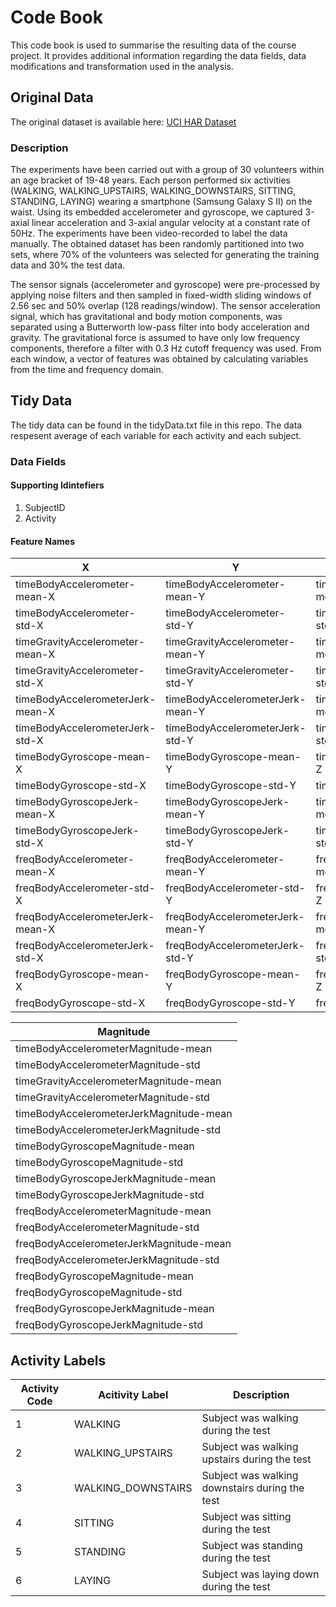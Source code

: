 # Code Book
This code book is used to summarise the resulting data of the course project. It provides additional information regarding the data fields, data modifications and transformation used in the analysis.

## Original Data
The original dataset is available here: [UCI HAR Dataset](http://archive.ics.uci.edu/ml/datasets/Human+Activity+Recognition+Using+Smartphones)

### Description
The experiments have been carried out with a group of 30 volunteers within an age bracket of 19-48 years. 
Each person performed six activities (WALKING, WALKING_UPSTAIRS, WALKING_DOWNSTAIRS, SITTING, STANDING, LAYING) wearing a smartphone (Samsung Galaxy S II) on the waist. Using its embedded accelerometer and gyroscope, we captured 3-axial linear acceleration and 3-axial angular velocity at a constant rate of 50Hz. The experiments have been video-recorded to label the data manually. The obtained dataset has been randomly partitioned into two sets, where 70% of the volunteers was selected for generating the training data and 30% the test data.

The sensor signals (accelerometer and gyroscope) were pre-processed by applying noise filters and then sampled in fixed-width sliding windows of 2.56 sec and 50% overlap (128 readings/window). The sensor acceleration signal, which has gravitational and body motion components, was separated using a Butterworth low-pass filter into body acceleration and gravity. The gravitational force is assumed to have only low frequency components, therefore a filter with 0.3 Hz cutoff frequency was used. From each window, a vector of features was obtained by calculating variables from the time and frequency domain.

## Tidy Data
The tidy data can be found in the tidyData.txt file in this repo. The data respesent average of each variable for each activity and each subject.

### Data Fields

#### Supporting Idintefiers
1) SubjectID
2) Activity

#### Feature Names
|X|Y|Z|
|-----|-------|-------|
|  timeBodyAccelerometer-mean-X       |  timeBodyAccelerometer-mean-Y | timeBodyAccelerometer-mean-Z|
|  timeBodyAccelerometer-std-X        |  timeBodyAccelerometer-std-Y  | timeBodyAccelerometer-std-Z |
|  timeGravityAccelerometer-mean-X    |  timeGravityAccelerometer-mean-Y |    timeGravityAccelerometer-mean-Z |
|timeGravityAccelerometer-std-X  |timeGravityAccelerometer-std-Y | timeGravityAccelerometer-std-Z |          
| timeBodyAccelerometerJerk-mean-X   |timeBodyAccelerometerJerk-mean-Y    |timeBodyAccelerometerJerk-mean-Z   |      
| timeBodyAccelerometerJerk-std-X        |timeBodyAccelerometerJerk-std-Y     |timeBodyAccelerometerJerk-std-Z   |  
|timeBodyGyroscope-mean-X      |timeBodyGyroscope-mean-Y    |timeBodyGyroscope-mean-Z    |                 
|timeBodyGyroscope-std-X     |timeBodyGyroscope-std-Y    |timeBodyGyroscope-std-Z       |                  
|timeBodyGyroscopeJerk-mean-X         |timeBodyGyroscopeJerk-mean-Y    |timeBodyGyroscopeJerk-mean-Z |          
|timeBodyGyroscopeJerk-std-X     |timeBodyGyroscopeJerk-std-Y      |timeBodyGyroscopeJerk-std-Z  |     
|freqBodyAccelerometer-mean-X  |freqBodyAccelerometer-mean-Y     |freqBodyAccelerometer-mean-Z   |                
|freqBodyAccelerometer-std-X      |freqBodyAccelerometer-std-Y   |freqBodyAccelerometer-std-Z      |           
|freqBodyAccelerometerJerk-mean-X   |freqBodyAccelerometerJerk-mean-Y    |freqBodyAccelerometerJerk-mean-Z    |        
|freqBodyAccelerometerJerk-std-X   |freqBodyAccelerometerJerk-std-Y      |freqBodyAccelerometerJerk-std-Z   |     
|freqBodyGyroscope-mean-X         |freqBodyGyroscope-mean-Y      |freqBodyGyroscope-mean-Z     |             
|freqBodyGyroscope-std-X     |freqBodyGyroscope-std-Y       |freqBodyGyroscope-std-Z     |       

|Magnitude |
|----------|
|timeBodyAccelerometerMagnitude-mean     
|timeBodyAccelerometerMagnitude-std     
|timeGravityAccelerometerMagnitude-mean  
|timeGravityAccelerometerMagnitude-std   
|timeBodyAccelerometerJerkMagnitude-mean
|timeBodyAccelerometerJerkMagnitude-std  
|timeBodyGyroscopeMagnitude-mean         
|timeBodyGyroscopeMagnitude-std         
|timeBodyGyroscopeJerkMagnitude-mean     
|timeBodyGyroscopeJerkMagnitude-std      
| freqBodyAccelerometerMagnitude-mean |
|freqBodyAccelerometerMagnitude-std |
|freqBodyAccelerometerJerkMagnitude-mean |
|freqBodyAccelerometerJerkMagnitude-std |
|freqBodyGyroscopeMagnitude-mean         |
|freqBodyGyroscopeMagnitude-std          |
|freqBodyGyroscopeJerkMagnitude-mean    |
|freqBodyGyroscopeJerkMagnitude-std|


## Activity Labels

| Activity Code  | Acitivity Label | Description |
| ------------- | ------------- |--------------|
| 1  | WALKING  | Subject was walking during the test  |
| 2  | WALKING_UPSTAIRS  | Subject was walking upstairs during the test  |
| 3  | WALKING_DOWNSTAIRS  | Subject was walking downstairs during the test |
| 4  | SITTING  | Subject was sitting during the test |
| 5  | STANDING | Subject was standing during the test |
| 6  | LAYING  | Subject was laying down during the test |


